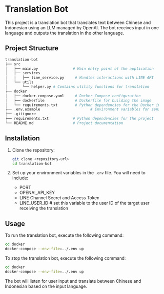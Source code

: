 # Translation Bot

This project is a translation bot that translates text between Chinese and Indonesian using an LLM managed by OpenAI. The bot receives input in one language and outputs the translation in the other language.

## Project Structure

```sh
translation-bot
├── src
│   ├── main.py                # Main entry point of the application
│   ├── services
│   │   ├── line_service.py     # Handles interactions with LINE API
│   └── utils
│       └── helper.py # Contains utility functions for translation
├── docker
│   ├── docker-compose.yaml     # Docker Compose configuration
│   ├── dockerfile              # Dockerfile for building the image
│   └── requirements.txt        # Python dependencies for the Docker image
├── .env.example                       # Environment variables for sensitive information
├── .gitignore
├── requirements.txt           # Python dependencies for the project
└── README.md                  # Project documentation
```

## Installation

1. Clone the repository:

   ```sh
   git clone <repository-url>
   cd translation-bot
   ```

2. Set up your environment variables in the `.env` file. You will need to include:
   - PORT
   - OPENAI_API_KEY
   - LINE Channel Secret and Access Token
   - LINE_USER_ID                          # set this variable to the user ID of the target user receiving the translation

## Usage

To run the translation bot, execute the following command:

```sh
cd docker
docker-compose --env-file=../.env up
```

To stop the translation bot, execute the following command:

```sh
cd docker
docker-compose --env-file=../.env up
```

The bot will listen for user input and translate between Chinese and Indonesian based on the input language.
